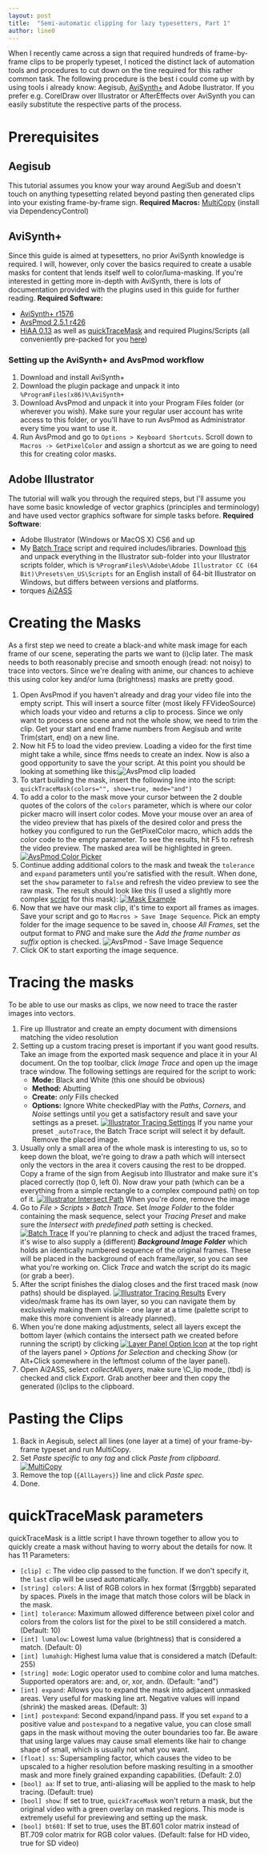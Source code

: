 ```yaml
---
layout: post
title:  "Semi-automatic clipping for lazy typesetters, Part 1"
author: line0
---
```


When I recently came across a sign that required hundreds of frame-by-frame clips to be properly typeset, I noticed the distinct lack of automation tools and procedures to cut down on the tine required for this rather common task. The following procedure is the best i could come up with by using tools i already know: Aegisub, [AviSynth+](http://avs-plus.net/ "AviSynth+") and Adobe Ilustrator. If you prefer e.g. CorelDraw over Illustrator or AfterEffects over AviSynth you can easily substitute the respective parts of the process.

# Prerequisites

## Aegisub

This tutorial assumes you know your way around AegiSub and doesn't touch on anything typesetting related beyond pasting then generated clips into your existing frame-by-frame sign. **Required Macros:** [MultiCopy](http://unanimated.hostfree.pw/ts/scripts-manuals.htm#multicopy "MultiCopy") (install via DependencyControl)

## AviSynth+

Since this guide is aimed at typesetters, no prior AviSynth knowledge is required. I will, however, only cover the basics required to create a usable masks for content that lends itself well to color/luma-masking. If you're interested in getting more in-depth with AviSynth, there is lots of documentation provided with the plugins used in this guide for further reading. **Required Software:**

* [AviSynth+ r1576](https://github.com/AviSynth/AviSynthPlus/releases/download/Rel-r1576/AviSynthPlus-r1576.exe "AviSynth+ r1576")
* [AvsPmod 2.5.1 r426](https://files.line0.eu/builds/ts_autoclip/AvsPmod-ts_autoclip-2.5.1-r426-x86-04874ed.7z "AvsPmod 2.5.1 r426")
* [HiAA 0.13](https://github.com/AviSynth/avs-scripts#hiaa "HiAA") as well as [quickTraceMask](https://raw.githubusercontent.com/AviSynth/avs-scripts/master/quickTraceMask.avsi "quickTraceMask") and required Plugins/Scripts (all conveniently pre-packed for you [here](https://files.line0.eu/builds/ts_autoclip/ts_autoclip_avsplugins-20140420.7z))

### Setting up the AviSynth+ and AvsPmod workflow

1. Download and install AviSynth+
2. Download the plugin package and unpack it into `%ProgramFiles(x86)%\AviSynth+`
3. Download AvsPmod and unpack it into your Program Files folder (or wherever you wish). Make sure your regular user account has write access to this folder, or you'll have to run AvsPmod as Administrator every time you want to use it.
4. Run AvsPmod and go to `Options > Keyboard Shortcuts`. Scroll down to `Macros -> GetPixelColor` and assign a shortcut as we are going to need this for creating color masks.

## Adobe Illustrator

The tutorial will walk you through the required steps, but I'll assume you have some basic knowledge of vector graphics (principles and terminology) and have used vector graphics software for simple tasks before. **Required Software**:

* Adobe Illustrator (Windows or MacOS X) CS6 and up
* My [Batch Trace](https://github.com/line0/TSScripts/blob/master/Illustrator/Batch%20Trace.jsx "Batch Trace Illustrator Script") script and required includes/libraries. Download [this](https://github.com/line0/TSScripts/archive/master.zip "TSScripts tarball") and unpack everything in the Illustrator sub-folder into your Illustrator scripts folder, which is `%ProgramFiles%\Adobe\Adobe Illustrator CC (64 Bit)\Presets\en_US\Scripts` for an English install of 64-bit Illustrator on Windows, but differs between versions and platforms.
* torques [Ai2ASS](https://github.com/TypesettingTools/AI2ASS "AI2ASS")

# Creating the Masks

As a first step we need to create a black-and white mask image for each frame of our scene, seperating the parts we want to \(i)clip later. The mask needs to both reasonably precise and smooth enough (read: not noisy) to trace into vectors. Since we're dealing with anime, our chances to achieve this using color key and/or luma (brightness) masks are pretty good.

1. Open AvsPmod if you haven't already and drag your video file into the empty script. This will insert a source filter (most likely FFVideoSource) which loads your video and returns a clip to process. Since we only want to process one scene and not the whole show, we need to trim the clip. Get your start and end frame numbers from Aegisub and write Trim(start, end) on a new line.
2. Now hit F5 to load the video preview. Loading a video for the first time might take a while, since ffms needs to create an index. Now is also a good opportunity to save the your script. At this point you should be looking at something like this:![AvsPmod clip loaded](/assets/img/2014/04/AvsPmod-Clip-Loaded.png)
3. To start building the mask, insert the following line into the script: `quickTraceMask(colors="", show=true, mode="and")`
4. To add a color to the mask move your cursor between the 2 double quotes of the colors of the `colors` parameter, which is where our color picker macro will insert color codes. Move your mouse over an area of the video preview that has pixels of the desired color and press the hotkey you configured to run the GetPixelColor macro, which adds the color code to the empty parameter. To see the results, hit F5 to refresh the video preview. The masked area will be highlighted in green. [![AvsPmod Color Picker](/assets/img/2014/04/AvsPmod-Color-Picker.png)](/assets/img/2014/04/AvsPmod-Color-Picker.png)
5. Continue adding additional colors to the mask and tweak the `tolerance` and `expand` parameters until you're satisfied with the result. When done, set the `show` parameter to `false` and refresh the video preview to see the raw mask. The result should look like this (I used a slightly more complex [script](https://gist.github.com/line0/11129797) for this mask): [![Mask Example](/assets/img/2014/04/Mask-Example-Stella1.png)](/assets/img/2014/04/Mask-Example-Stella1.png)
6. Now that we have our mask clip, it's time to export all frames as images. Save your script and go to `Macros > Save Image Sequence`. Pick an empty folder for the image sequence to be saved in, choose _All Frames_, set the output format to _PNG_ and make sure the _Add the frame number as suffix_ option is checked. ![AvsPmod - Save Image Sequence](/assets/img/2014/04/ss-2014-04-21-at-03.35.07.png)
7. Click OK to start exporting the image sequence.

# Tracing the masks

To be able to use our masks as clips, we now need to trace the raster images into vectors.

1. Fire up Illustrator and create an empty document with dimensions matching the video resolution
2. Setting up a custom tracing preset is important if you want good results. Take an image from the exported mask sequence and place it in your AI document. On the top toolbar, click _Image Trace_ and open up the image trace window. The following settings are required for the script to work:
    * **Mode:** Black and White (this one should be obvious)
    * **Method:** Abutting
    * **Create:** _only_ Fills checked
    * **Options:** Ignore White checkedPlay with the _Paths_, _Corners_, and _Noise_ settings until you get a satisfactory result and save your settings as a preset. [![Illustrator Tracing Settings](/assets/img/2014/04/Illustrator-Tracing-Settings.png)](/assets/img/2014/04/Illustrator-Tracing-Settings.png) If you name your preset `_autoTrace`, the Batch Trace script will select it by default. Remove the placed image.
3. Usually only a small area of the whole mask is interesting to us, so to keep down the bloat, we're going to draw a path which will intersect only the vectors in the area it covers causing the rest to be dropped. Copy a frame of the sign from Aegisub into Illustrator and make sure it's placed correctly (top 0, left 0). Now draw your path (which can be a everything from a simple rectangle to a complex compound path) on top of it. [![Illustrator Intersect Path](/assets/img/2014/04/Illustrator-Intersect-Path.jpg)](/assets/img/2014/04/Illustrator-Intersect-Path.jpg) When you're done, remove the image
4. Go to _File > Scripts > Batch Trace._ Set _Image Folder_ to the folder containing the mask sequence, select your _Tracing Preset_ and make sure the _Intersect with predefined path_ setting is checked. [![Batch Trace](/assets/img/2014/04/Batch-Trace.png)](/assets/img/2014/04/Batch-Trace.png) If you're planning to check and adjust the traced frames, it's wise to also supply a (different) _**Background Image Folder**_ which holds an identically numbered sequence of the original frames. These will be placed in the background of each frame/layer, so you can see what you're working on. Click _Trace_ and watch the script do its magic (or grab a beer).
5. After the script finishes the dialog closes and the first traced mask (now paths) should be displayed. [![Illustrator Tracing Results](/assets/img/2014/04/Illustrator-Tracing-Results.png)](/assets/img/2014/04/Illustrator-Tracing-Results.png) Every video/mask frame has its own layer, so you can navigate them by exclusively making them visible - one layer at a time (palette script to make this more convenient is already planned).
6. When you're done making adjustments, select all layers except the bottom layer (which contains the intersect path we created before running the script) by clicking [![Layer Panel Option Icon](/assets/img/2014/04/ss-2014-04-21-at-05.32.58.png)](/assets/img/2014/04/ss-2014-04-21-at-05.32.58.png) at the top right of the layers panel > _Options for Selection_ and checking _Show_ (or Alt+Click somewhere in the leftmost column of the layer panel).
7. Open Ai2ASS, select _collectAllLayers,_ make sure \C_lip mode_ (tbd) is checked and click _Export._ Grab another beer and then copy the generated \(i)clips to the clipboard.

# Pasting the Clips

1. Back in Aegisub, select all lines (one layer at a time) of your frame-by-frame typeset and run MultiCopy.
2. Set _Paste specific_ to _any tag_ and click _Paste from clipboard_. [![MultiCopy](/assets/img/2014/04/MultiCopy.png)](/assets/img/2014/04/MultiCopy.png)
3. Remove the top (`{AllLayers}`) line and click _Paste spec._
4. Done.

# quickTraceMask parameters

quickTraceMask is a little script I have thrown together to allow you to quickly create a mask without having to worry about the details for now. It has 11 Parameters:

* `[clip] c`: The video clip passed to the function. If we don't specify it, the `last` clip will be used automatically.
* `[string] colors`: A list of RGB colors in hex format ($rrggbb) separated by spaces. Pixels in the image that match those colors will be black in the mask.
* `[int] tolerance`: Maximum allowed difference between pixel color and colors from the colors list for the pixel to be still considered a match. (Default: 10)
* `[int] lumalow`: Lowest luma value (brightness) that is considered a match. (Default: 0)
* `[int] lumahigh`: Highest luma value that is considered a match (Default: 255)
* `[string] mode`: Logic operator used to combine color and luma matches. Supported operators are: and, or, xor, andn. (Default: "and")
* `[int] expand`: Allows you to expand the mask into adjacent unmasked areas. Very useful for masking line art. Negative values will inpand (shrink) the masked areas. (Default: 3)
* `[int] postexpand`: Second expand/inpand pass. If you set `expand` to a positive value and `postexpand` to a negative value, you can close small gaps in the mask without moving the outer boundaries too far. Be aware that using large values may cause small elements like hair to change shape of small, which is usually not what you want.
* `[float] ss`: Supersampling factor, which causes the video to be upscaled to a higher resolution before masking resulting in a smoother mask and more finely grained expanding capabilities. (Default: 2.0)
* `[bool] aa`: If set to true, anti-aliasing will be applied to the mask to help tracing. (Default: true)
* `[bool] show`: If set to true, `quickTraceMask` won't return a mask, but the original video with a green overlay on masked regions. This mode is extremely useful for previewing and setting up the mask.
* `[bool] bt601`: If set to true, uses the BT.601 color matrix instead of BT.709 color matrix for RGB color values. (Default: false for HD video, true for SD video)